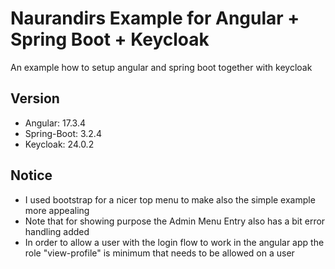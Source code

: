 # Naurandirs Example for Angular + Spring Boot + Keycloak
An example how to setup angular and spring boot together with keycloak

## Version
* Angular: 17.3.4
* Spring-Boot: 3.2.4
* Keycloak: 24.0.2

## Notice
* I used bootstrap for a nicer top menu to make also the simple example more appealing
* Note that for showing purpose the Admin Menu Entry also has a bit error handling added
* In order to allow a user with the login flow to work in the angular app the role "view-profile" is minimum that needs to be allowed on a user
